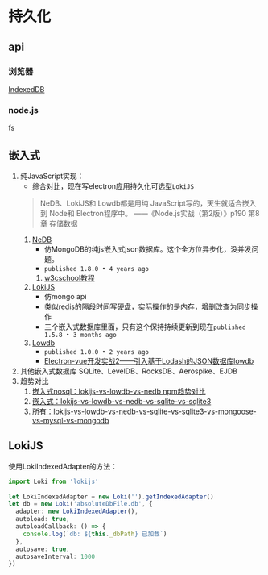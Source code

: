 # 持久化

## api
### 浏览器
[IndexedDB](https://developer.mozilla.org/zh-CN/docs/Web/API/IndexedDB_API)

### node.js
fs

## 嵌入式
    
1. 纯JavaScript实现：
    - 综合对比，现在写electron应用持久化可选型`LokiJS`
    > NeDB、LokiJS和 Lowdb都是用纯 JavaScript写的，天生就适合嵌入到 Node和 Electron程序中。
    > ——《Node.js实战（第2版）》p190 第8章 存储数据
    1. [NeDB](https://github.com/louischatriot/nedb)
        - 仿MongoDB的纯js嵌入式json数据库。这个全方位异步化，没并发问题。
        - `published 1.8.0 • 4 years ago`
        1. [w3cschool教程](https://www.w3cschool.cn/nedbintro/)
    1. [LokiJS](http://techfort.github.io/LokiJS/)
        - 仿mongo api
        - 类似redis的隔段时间写硬盘，实际操作的是内存，增删改查为同步操作
        - 三个嵌入式数据库里面，只有这个保持持续更新到现在`published 1.5.8 • 3 months ago`
    1. [Lowdb](https://github.com/typicode/lowdb)
        - `published 1.0.0 • 2 years ago`
        - [Electron-vue开发实战2——引入基于Lodash的JSON数据库lowdb](https://blog.csdn.net/weixin_34116110/article/details/87975579)
1. 其他嵌入式数据库 SQLite、LevelDB、RocksDB、Aerospike、EJDB
1. 趋势对比
    1. [嵌入式nosql：lokijs-vs-lowdb-vs-nedb npm趋势对比](https://www.npmtrends.com/lokijs-vs-lowdb-vs-nedb)
    1. [嵌入式：lokijs-vs-lowdb-vs-nedb-vs-sqlite-vs-sqlite3](https://www.npmtrends.com/lokijs-vs-lowdb-vs-nedb-vs-sqlite-vs-sqlite3)
    1. [所有：lokijs-vs-lowdb-vs-nedb-vs-sqlite-vs-sqlite3-vs-mongoose-vs-mysql-vs-mongodb](https://www.npmtrends.com/lokijs-vs-lowdb-vs-nedb-vs-sqlite-vs-sqlite3-vs-mongoose-vs-mysql-vs-mongodb)

## LokiJS
使用LokiIndexedAdapter的方法：
```typescript
import Loki from 'lokijs'
    
let LokiIndexedAdapter = new Loki('').getIndexedAdapter()
let db = new Loki('absoluteDbFile.db', {
  adapter: new LokiIndexedAdapter(),
  autoload: true,
  autoloadCallback: () => {
    console.log(`db: ${this._dbPath} 已加载`)
  },
  autosave: true,
  autosaveInterval: 1000
})
```


